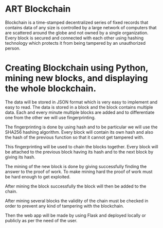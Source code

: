 # ART Blockchain

Blockchain is a time-stamped decentralized series of fixed records that contains data of any size is controlled by a large network of computers that are scattered around the globe and not owned by a single organization. Every block is secured and connected with each other using hashing technology which protects it from being tampered by an unauthorized person. 



# Creating Blockchain using Python, mining new blocks, and displaying the whole blockchain.

The data will be stored in JSON format which is very easy to implement and easy to read. The data is stored in a block and the block contains multiple data. Each and every minute multiple blocks are added and to differentiate one from the other we will use fingerprinting.

The fingerprinting is done by using hash and to be particular we will use the SHA256 hashing algorithm. Every block will contain its own hash and also the hash of the previous function so that it cannot get tampered with.

This fingerprinting will be used to chain the blocks together. Every block will be attached to the previous block having its hash and to the next block by giving its hash.

The mining of the new block is done by giving successfully finding the answer to the proof of work. To make mining hard the proof of work must be hard enough to get exploited.

After mining the block successfully the block will then be added to the chain.

After mining several blocks the validity of the chain must be checked in order to prevent any kind of tampering with the blockchain.

Then the web app will be made by using Flask and deployed locally or publicly as per the need of the user.